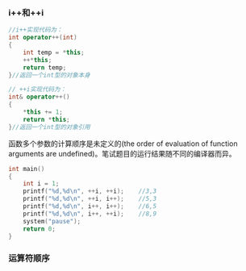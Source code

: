 ### i++和++i

```c++
//i++实现代码为：
int operator++(int)
{
    int temp = *this;
    ++*this;
    return temp;
}//返回一个int型的对象本身

// ++i实现代码为：
int& operator++()
{
    *this += 1;
    return *this;
}//返回一个int型的对象引用
```

函数多个参数的计算顺序是未定义的(the order of evaluation of function arguments are undefined)。笔试题目的运行结果随不同的编译器而异。

```c++
int main()
{
    int i = 1;
    printf("%d,%d\n", ++i, ++i);    //3,3
    printf("%d,%d\n", ++i, i++);    //5,3
    printf("%d,%d\n", i++, i++);    //6,5
    printf("%d,%d\n", i++, ++i);    //8,9
    system("pause");
    return 0;
}
```

### 运算符顺序